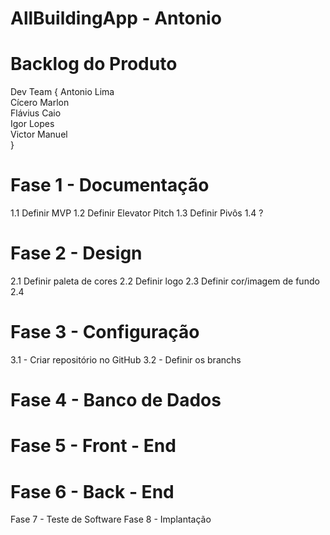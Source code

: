 # AllBuildingApp - Antonio

# Backlog do Produto

Dev Team {
Antonio Lima<br>
Cícero Marlon<br>
Flávius Caio<br>
Igor Lopes<br>
Victor Manuel<br>
}


# Fase 1 - Documentação
1.1 Definir MVP
1.2 Definir Elevator Pitch
1.3 Definir Pivôs
1.4 ?
# Fase 2 - Design
2.1 Definir paleta de cores
2.2 Definir logo
2.3 Definir cor/imagem de fundo
2.4


# Fase 3 - Configuração
3.1 - Criar repositório no GitHub
3.2 - Definir os branchs

# Fase 4 - Banco de Dados

# Fase 5 - Front - End
# Fase 6 - Back - End

Fase 7 - Teste de Software
Fase 8 - Implantação
